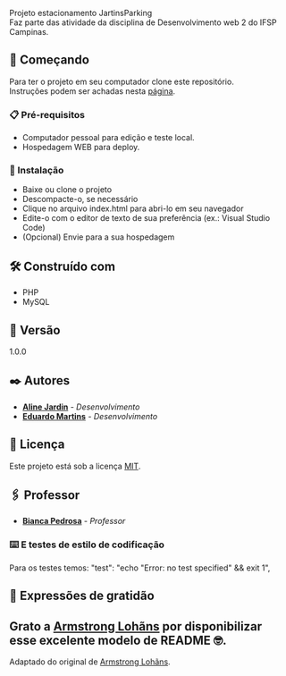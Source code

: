 Projeto estacionamento JartinsParking <br>
Faz parte das atividade da disciplina de Desenvolvimento web 2 do IFSP Campinas.

## 🚀 Começando

Para ter o projeto em seu computador clone este repositório.   
Instruções podem ser achadas nesta [página](https://docs.github.com/pt/repositories/creating-and-managing-repositories/cloning-a-repository).

### 📋 Pré-requisitos

* Computador pessoal para edição e teste local. 
* Hospedagem WEB para deploy. 

### 🔧 Instalação

* Baixe ou clone o projeto
* Descompacte-o, se necessário
* Clique no arquivo index.html para abri-lo em seu navegador
* Edite-o com o editor de texto de sua preferência (ex.: Visual Studio Code)
* (Opcional) Envie para a sua hospedagem

## 🛠️ Construído com

* PHP
* MySQL

## 📌 Versão

1.0.0

## ✒️ Autores

* **[Aline Jardin](https://github.com/AlineJardim1570)** - *Desenvolvimento* 
* **[Eduardo Martins](https://github.com/EduMartins57)** - *Desenvolvimento* 

## 📄 Licença

Este projeto está sob a licença [MIT](https://github.com/git/git-scm.com/blob/main/MIT-LICENSE.txt).

## 🖇️ Professor 

* **[Bianca Pedrosa](https://github.com/BiancaPedrosa)** - *Professor* 

### ⌨️ E testes de estilo de codificação

Para os testes temos:
    "test": "echo \"Error: no test specified\" && exit 1",
   
## 🎁 Expressões de gratidão

Grato a [Armstrong Lohãns](https://gist.github.com/lohhans) por disponibilizar esse excelente modelo de README 🤓.
---
Adaptado do original de [Armstrong Lohãns](https://gist.github.com/lohhans).

